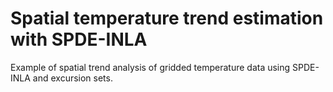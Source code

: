 # Spatial temperature trend estimation with SPDE-INLA

Example of spatial trend analysis of gridded temperature data using SPDE-INLA and excursion sets. 
